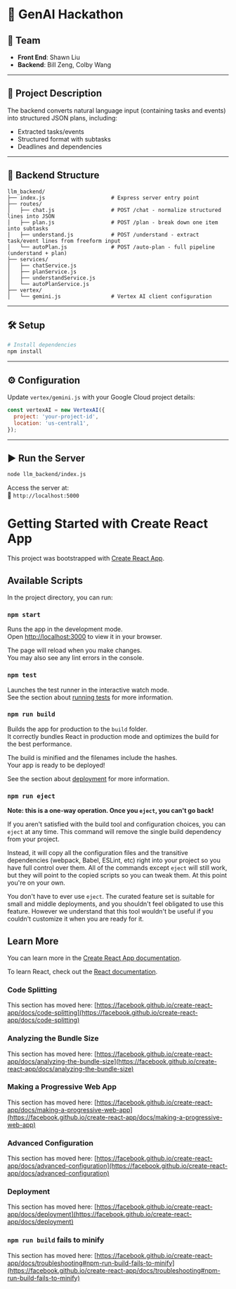 # 🚀 GenAI Hackathon

## 👥 Team
- **Front End**: Shawn Liu  
- **Backend**: Bill Zeng, Colby Wang

---

## 🧠 Project Description

The backend converts natural language input (containing tasks and events) into structured JSON plans, including:
- Extracted tasks/events  
- Structured format with subtasks  
- Deadlines and dependencies  

---

## 📁 Backend Structure

```
llm_backend/
├── index.js                     # Express server entry point
├── routes/
│   ├── chat.js                  # POST /chat - normalize structured lines into JSON
│   ├── plan.js                  # POST /plan - break down one item into subtasks
│   ├── understand.js            # POST /understand - extract task/event lines from freeform input
│   └── autoPlan.js              # POST /auto-plan - full pipeline (understand + plan)
├── services/
│   ├── chatService.js
│   ├── planService.js
│   ├── understandService.js
│   └── autoPlanService.js
├── vertex/
│   └── gemini.js                # Vertex AI client configuration
```

---

## 🛠️ Setup

```bash
# Install dependencies
npm install
```

---

## ⚙️ Configuration

Update `vertex/gemini.js` with your Google Cloud project details:

```js
const vertexAI = new VertexAI({
  project: 'your-project-id',
  location: 'us-central1',
});
```

---

## ▶️ Run the Server

```bash
node llm_backend/index.js
```

Access the server at:  
📍 `http://localhost:5000`

# Getting Started with Create React App

This project was bootstrapped with [Create React App](https://github.com/facebook/create-react-app).

## Available Scripts

In the project directory, you can run:

### `npm start`

Runs the app in the development mode.\
Open [http://localhost:3000](http://localhost:3000) to view it in your browser.

The page will reload when you make changes.\
You may also see any lint errors in the console.

### `npm test`

Launches the test runner in the interactive watch mode.\
See the section about [running tests](https://facebook.github.io/create-react-app/docs/running-tests) for more information.

### `npm run build`

Builds the app for production to the `build` folder.\
It correctly bundles React in production mode and optimizes the build for the best performance.

The build is minified and the filenames include the hashes.\
Your app is ready to be deployed!

See the section about [deployment](https://facebook.github.io/create-react-app/docs/deployment) for more information.

### `npm run eject`

**Note: this is a one-way operation. Once you `eject`, you can't go back!**

If you aren't satisfied with the build tool and configuration choices, you can `eject` at any time. This command will remove the single build dependency from your project.

Instead, it will copy all the configuration files and the transitive dependencies (webpack, Babel, ESLint, etc) right into your project so you have full control over them. All of the commands except `eject` will still work, but they will point to the copied scripts so you can tweak them. At this point you're on your own.

You don't have to ever use `eject`. The curated feature set is suitable for small and middle deployments, and you shouldn't feel obligated to use this feature. However we understand that this tool wouldn't be useful if you couldn't customize it when you are ready for it.

## Learn More

You can learn more in the [Create React App documentation](https://facebook.github.io/create-react-app/docs/getting-started).

To learn React, check out the [React documentation](https://reactjs.org/).

### Code Splitting

This section has moved here: [https://facebook.github.io/create-react-app/docs/code-splitting](https://facebook.github.io/create-react-app/docs/code-splitting)

### Analyzing the Bundle Size

This section has moved here: [https://facebook.github.io/create-react-app/docs/analyzing-the-bundle-size](https://facebook.github.io/create-react-app/docs/analyzing-the-bundle-size)

### Making a Progressive Web App

This section has moved here: [https://facebook.github.io/create-react-app/docs/making-a-progressive-web-app](https://facebook.github.io/create-react-app/docs/making-a-progressive-web-app)

### Advanced Configuration

This section has moved here: [https://facebook.github.io/create-react-app/docs/advanced-configuration](https://facebook.github.io/create-react-app/docs/advanced-configuration)

### Deployment

This section has moved here: [https://facebook.github.io/create-react-app/docs/deployment](https://facebook.github.io/create-react-app/docs/deployment)

### `npm run build` fails to minify

This section has moved here: [https://facebook.github.io/create-react-app/docs/troubleshooting#npm-run-build-fails-to-minify](https://facebook.github.io/create-react-app/docs/troubleshooting#npm-run-build-fails-to-minify)
